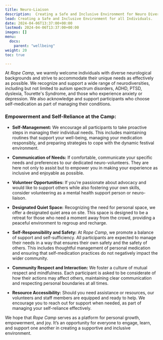 ```yaml
---
title: Neuro-Liaison
description:  Creating a Safe and Inclusive Environment for Neuro Diverse Individuals
lead: Creating a Safe and Inclusive Environment for all Individuals.
date: 2024-04-06T13:37:00+00:00
lastmod: 2024-04-06T13:37:00+00:00
images: []
menu: 
  docs:
    parent: "wellbeing"
weight: 20
toc: true

---
```


At _Rope Camp_, we warmly welcome individuals with diverse neurological backgrounds and strive to accommodate their unique needs as effectively as possible. We recognize and support a wide range of neurodiversities, including but not limited to autism spectrum disorders, ADHD, PTSD, dyslexia, Tourette's Syndrome, and those who experience anxiety or depression. We also acknowledge and support participants who choose self-medication as part of managing their conditions.

### Empowerment and Self-Reliance at the Camp:

- **Self-Management:** We encourage all participants to take proactive steps in managing their individual needs. This includes maintaining routines that support your well-being, managing your medication responsibly, and preparing strategies to cope with the dynamic festival environment.

- **Communication of Needs:** If comfortable, communicate your specific needs and preferences to our dedicated neuro-volunteers. They are here not only to assist but to empower you in making your experience as inclusive and enjoyable as possible.
  
- **Volunteer Opportunities:** If you’re passionate about advocacy and would like to support others while also fostering your own skills, consider volunteering as a mental health support person or neuro-liaison. 

- **Designated Quiet Space:** Recognizing the need for personal space, we offer a designated quiet area on site. This space is designed to be a retreat for those who need a moment away from the crowd, providing a peaceful environment to regroup and recharge.

- **Self-Responsibility and Safety:** At _Rope Camp_, we promote a balance of support and self-sufficiency. All participants are expected to manage their needs in a way that ensures their own safety and the safety of others. This includes thoughtful management of personal medication and ensuring that self-medication practices do not negatively impact the wider community.

- **Community Respect and Interaction:** We foster a culture of mutual respect and mindfulness. Each participant is asked to be considerate of how their actions may affect others, maintaining clear communication and respecting personal boundaries at all times.

- **Resource Accessibility:** Should you need assistance or resources, our volunteers and staff members are equipped and ready to help. We encourage you to reach out for support when needed, as part of managing your self-reliance effectively.

We hope that _Rope Camp_ serves as a platform for personal growth, empowerment, and joy. It’s an opportunity for everyone to engage, learn, and support one another in creating a supportive and inclusive environment.
